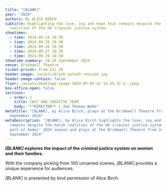 ```yaml
---
title: "[BLANK]"
year: "2024"
authors: By ALICE BIRCH
subtitle: Highlighting the love, joy and hope that remains despite the harsh
  realities of the UK criminal justice system.
showtimes:
  - time: 2024-09-24 19:30
  - time: 2024-09-25 19:30
  - time: 2024-09-26 19:30
  - time: 2024-09-27 19:30
  - time: 2024-09-28 14:30
showtime-summary: 24-28 September 2024
venue: Bridewell Theatre
ticket-prices: From £12.50
header-image: /assets/blank-splash-resized.jpg
header-image-contain: false
flyer: /assets/whatsapp-image-2024-05-02-at-14.34.37-1-.jpeg
box-office-open: false
sections:
  - order: 1
    title: CAST AND CREATIVE TEAM
    body: "**D﻿IRECTOR** | Zoë Thomas-Webb"
metaTitle: "[BLANK], by Alice Birch, plays at the Bridewell Theatre from 24-28
  September 2024"
metaDescription: "[BLANK], by Alice Birch highlights the love, joy and hope that
  remains despite the harsh realities of the UK criminal justice system. It is
  part of Sedos’ 2024 season and plays at the Bridewell Theatre from 24-28
  September 2024"
---
```

***\[﻿BLANK]* explores the impact of the criminal justice system on women and their families.**

With the company picking from 100 unnamed scenes, *\[BLANK]* provides a unique experience for audiences.

*\[﻿BLANK]* is presented by kind permission of Alice Birch.